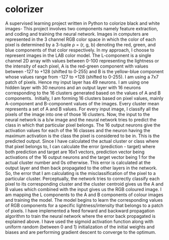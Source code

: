 # colorizer
A supervised learning project written in Python to colorize black and white images-
 This project involves two components namely feature extraction, and coding and training the neural network. 
Images in computers are represented in the 3 channel RGB color space in which the color of each pixel is determined by a 3-tuple ρ = (r, g, b) denoting the red, green, and blue components of that color respectively. In my approach, I choose to represent images in the LAB color model. The L-component is a single channel 2D array with values between 0-100 representing the lightness or the intensity of each pixel, A is the red-green component with values between -127 to +128 (shifted to 0-255) and B is the yellow-blue component whose values range from -127 to +128 (shifted to 0-255).
I am using a 7x7 patch of pixels. Hence my input layer has 49 neurons. I am using one hidden layer with 30 neurons and an output layer with 16 neurons corresponding to the 16 clusters generated based on the values of A and B components.  
Initially, I am forming 16 clusters based on pixel values, mainly A-component and B-component values of the images. Every cluster mean represents a set of A and B values. For every input image, I classify all the pixels of the image into one of those 16 clusters. Now, the input to the neural network is a b/w image and the neural network tries to predict the class in which that particular pixel belongs. The 16 output neurons give the activation values for each of the 16 classes and the neuron having the maximum activation is the class the pixel is considered to be in. This is the predicted output. Since I have calculated the actual cluster or class where that pixel belongs to, I can calculate the error (prediction - target) where both prediction and target are 16x1 vectors, prediction vector being activations of the 16 output neurons and the target vector being 1 for the actual cluster number and 0s otherwise. This error is calculated at the output layer and then back propagated to the other layers in the network. So, the error that I am calculating is the misclassification of the pixel to a particular cluster. Perceptually, the network tries to correctly classify each pixel to its corresponding cluster and the cluster centroid gives us the A and B values which combined with the input gives us the RGB coloured image. I am mapping the L components to the A and B components of colour images and training the model. The model begins to learn the corresponding values of RGB components for a specific lightness/intensity that belongs to a patch of pixels. I have implemented a feed forward and backward propagation algorithm to train the neural network where the error back propagated is explained above. I have used the sigmoid activation function along with uniform random (between 0 and 1) initialization of the initial weights and biases and are performing gradient descent to converge to the optimum.
